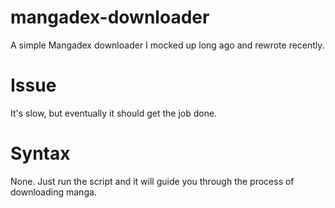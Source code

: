 # mangadex-downloader
A simple Mangadex downloader I mocked up long ago and rewrote recently. 

# Issue
It's slow, but eventually it should get the job done.

# Syntax
None. Just run the script and it will guide you through the process of downloading manga.
